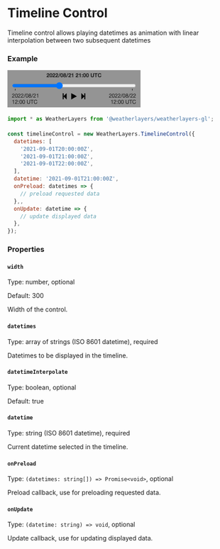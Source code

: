 # Timeline Control

Timeline control allows playing datetimes as animation with linear interpolation between two subsequent datetimes

### Example

![Timeline Control](../../.gitbook/assets/timeline-control.png)

```javascript
import * as WeatherLayers from '@weatherlayers/weatherlayers-gl';

const timelineControl = new WeatherLayers.TimelineControl({
  datetimes: [
    '2021-09-01T20:00:00Z',
    '2021-09-01T21:00:00Z',
    '2021-09-01T22:00:00Z',
  ],
  datetime: '2021-09-01T21:00:00Z',
  onPreload: datetimes => {
    // preload requested data
  },,
  onUpdate: datetime => {
    // update displayed data
  },
});
```

### Properties

#### `width`

Type: number, optional

Default: 300

Width of the control.

#### `datetimes`

Type: array of strings (ISO 8601 datetime), required

Datetimes to be displayed in the timeline.

#### `datetimeInterpolate`

Type: boolean, optional

Default: true

#### `datetime`

Type: string (ISO 8601 datetime), required

Current datetime selected in the timeline.

#### `onPreload`

Type: `(datetimes: string[]) => Promise<void>`, optional

Preload callback, use for preloading requested data.

#### `onUpdate`

Type: `(datetime: string) => void`, optional

Update callback, use for updating displayed data.
